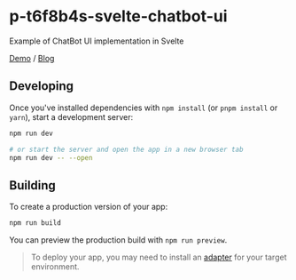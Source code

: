 # p-t6f8b4s-svelte-chatbot-ui

Example of ChatBot UI implementation in Svelte

[Demo](https://p-t6f8b4s-svelte-chatbot-ui.pages.dev/) / [Blog](https://maku.blog/p/t6f8b4s/)

## Developing

Once you've installed dependencies with `npm install` (or `pnpm install` or `yarn`), start a development server:

```bash
npm run dev

# or start the server and open the app in a new browser tab
npm run dev -- --open
```

## Building

To create a production version of your app:

```bash
npm run build
```

You can preview the production build with `npm run preview`.

> To deploy your app, you may need to install an [adapter](https://kit.svelte.dev/docs/adapters) for your target environment.

